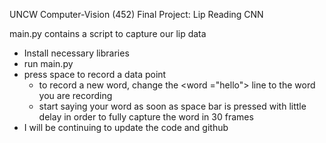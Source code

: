 UNCW Computer-Vision (452) Final Project: Lip Reading CNN

main.py contains a script to capture our lip data
- Install necessary libraries
- run main.py
- press space to record a data point
    - to record a new word, change the <word ="hello"> line to the word you are recording
    - start saying your word as soon as space bar is pressed with little delay in order to fully capture the
      word in 30 frames
- I will be continuing to update the code and github
